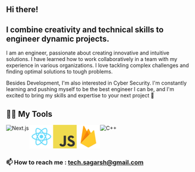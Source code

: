## Hi there!
## I combine creativity and technical skills to engineer dynamic projects.
 
I am an engineer, passionate about creating innovative and intuitive solutions. I have learned how to work collaboratively in a team with my experience in various organizations.
I love tackling complex challenges and finding optimal solutions to tough problems.

Besides Development, I'm also interested in Cyber Security.
I'm constantly learning and pushing myself to be the best engineer I can be, and I'm excited to bring my skills and expertise to your next project 🌱

## 👨‍💻 My Tools

<img align="left" alt="Next.js" height="64" width="64" src="https://github.com/sagar-io/sagar-io/assets/86215447/1ed6cc54-1065-4696-b7e8-9e39324fd4bb" />
<img align="left" alt="React"height="64" width="64" src="https://raw.githubusercontent.com/github/explore/80688e429a7d4ef2fca1e82350fe8e3517d3494d/topics/react/react.png" />
<img align="left" alt="JavaScript"height="64" width="64" src="https://raw.githubusercontent.com/github/explore/80688e429a7d4ef2fca1e82350fe8e3517d3494d/topics/javascript/javascript.png" />
<img align="left" alt="Firebase"height="64" width="64" src="https://raw.githubusercontent.com/github/explore/80688e429a7d4ef2fca1e82350fe8e3517d3494d/topics/firebase/firebase.png" />
<img align="left" alt="C++"height="64" width="64" src="https://github.com/sagar-io/sagar-io/assets/86215447/d028317f-4e39-4898-9337-df0a80202770" />

<br><br><br><br>
<!-- ## 🌱 I’m currently learning how to make incredible websites.-->

### 📫 How to reach me : tech.sagarsh@gmail.com

